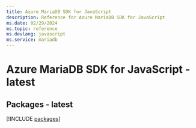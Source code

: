 ```yaml
---
title: Azure MariaDB SDK for JavaScript
description: Reference for Azure MariaDB SDK for JavaScript
ms.date: 02/29/2024
ms.topic: reference
ms.devlang: javascript
ms.service: mariadb
---
```

# Azure MariaDB SDK for JavaScript - latest
## Packages - latest
[!INCLUDE [packages](mariadb-index.md)]